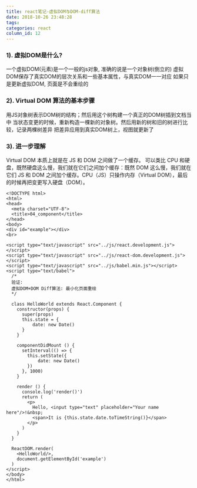 ```yaml
---
title: react笔记-虚拟DOM与DOM-diff算法
date: 2018-10-26 23:48:28
tags:
categories: react
column_id: 12
---
```

### 1). 虚拟DOM是什么?


一个虚拟DOM(元素)是一个一般的js对象, 准确的说是一个对象树(倒立的)
虚拟DOM保存了真实DOM的层次关系和一些基本属性，与真实DOM一一对应
如果只是更新虚拟DOM, 页面是不会重绘的


### 2). Virtual DOM 算法的基本步骤


用JS对象树表示DOM树的结构；然后用这个树构建一个真正的DOM树插到文档当中
当状态变更的时候，重新构造一棵新的对象树。然后用新的树和旧的树进行比较，记录两棵树差异
把差异应用到真实DOM树上，视图就更新了


### 3). 进一步理解


Virtual DOM 本质上就是在 JS 和 DOM 之间做了一个缓存。
可以类比 CPU 和硬盘，既然硬盘这么慢，我们就在它们之间加个缓存：既然 DOM 这么慢，我们就在它们 JS 和 DOM 之间加个缓存。CPU（JS）只操作内存（Virtual DOM），最后的时候再把变更写入硬盘（DOM）。


```
<!DOCTYPE html>
<html>
<head>
  <meta charset="UTF-8">
  <title>04_component</title>
</head>
<body>
<div id="example"></div>
<br>

<script type="text/javascript" src="../js/react.development.js"></script>
<script type="text/javascript" src="../js/react-dom.development.js"></script>
<script type="text/javascript" src="../js/babel.min.js"></script>
<script type="text/babel">
  /*
  验证:
  虚拟DOM+DOM Diff算法: 最小化页面重绘
  */

  class HelloWorld extends React.Component {
    constructor(props) {
      super(props)
      this.state = {
          date: new Date()
      }
    }

    componentDidMount () {
      setInterval(() => {
        this.setState({
            date: new Date()
        })
      }, 1000)
    }

    render () {
      console.log('render()')
      return (
        <p>
          Hello, <input type="text" placeholder="Your name here"/>!&nbsp;
          <span>It is {this.state.date.toTimeString()}</span>
        </p>
      )
    }
  }

  ReactDOM.render(
    <HelloWorld/>,
    document.getElementById('example')
  )
</script>
</body>
</html>

```

